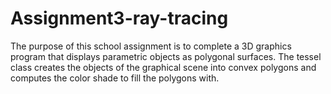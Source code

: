 # Assignment3-ray-tracing
The purpose of this school assignment is to complete a 3D graphics program that displays parametric objects as polygonal surfaces. The tessel class creates the objects of the graphical scene into convex polygons and computes the color shade to fill the polygons with.

